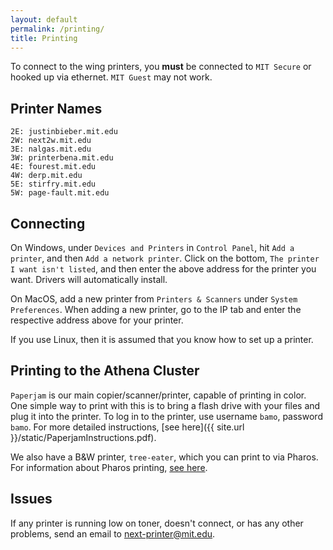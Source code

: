 ```yaml
---
layout: default
permalink: /printing/
title: Printing
---
```


To connect to the wing printers, you **must** be connected to `MIT Secure`
or hooked up via ethernet. `MIT Guest` may not work.

## Printer Names
```
2E: justinbieber.mit.edu
2W: next2w.mit.edu
3E: nalgas.mit.edu
3W: printerbena.mit.edu
4E: fourest.mit.edu
4W: derp.mit.edu
5E: stirfry.mit.edu
5W: page-fault.mit.edu
```

## Connecting
On Windows, under `Devices and Printers` in `Control Panel`, hit `Add a printer`, and then
`Add a network printer`. Click on the bottom, `The printer I want isn't listed`, and then
enter the above address for the printer you want. Drivers will automatically install.

On MacOS, add a new printer from `Printers & Scanners` under `System Preferences`.
When adding a new printer, go to the IP tab and enter the respective address above for your printer.

If you use Linux, then it is assumed that you know how to set up a printer.

## Printing to the Athena Cluster
`Paperjam` is our main copier/scanner/printer, capable of printing in color.
One simple way to print with this is to bring a flash drive with your files and plug it
into the printer. To log in to the printer, use username `bamo`, password `bamo`.
For more detailed instructions, [see here]({{ site.url }}/static/PaperjamInstructions.pdf).

We also have a B&W printer, `tree-eater`, which you can print to via Pharos. For information about
Pharos printing, [see here](http://kb.mit.edu/confluence/display/istcontrib/Pharos+Public+Student+Printing+at+MIT).

## Issues
If any printer is running low on toner, doesn't connect, or has any other problems, send an email to [next-printer@mit.edu](mailto:next-printer@mit.edu).
